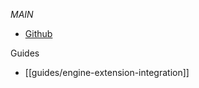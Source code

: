 _MAIN_
- [Github](https://github.com/polydes/configurations)

Guides
- [[guides/engine-extension-integration]]
